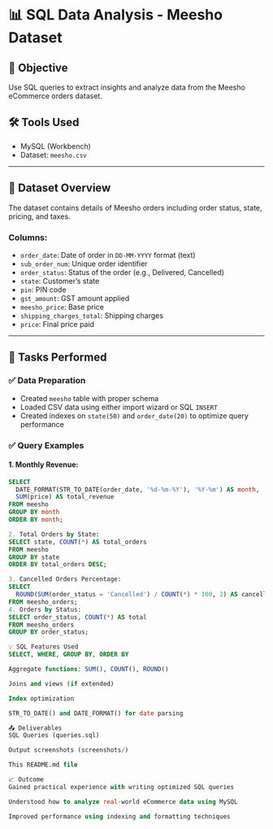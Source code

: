# 📊 SQL Data Analysis - Meesho  Dataset

## 🧠 Objective
Use SQL queries to extract insights and analyze data from the Meesho eCommerce orders dataset.

## 🛠 Tools Used
- MySQL (Workbench)
- Dataset: `meesho.csv`
  

---

## 📁 Dataset Overview
The dataset contains details of Meesho orders including order status, state, pricing, and taxes.

### Columns:
- `order_date`: Date of order in `DD-MM-YYYY` format (text)
- `sub_order_num`: Unique order identifier
- `order_status`: Status of the order (e.g., Delivered, Cancelled)
- `state`: Customer’s state
- `pin`: PIN code
- `gst_amount`: GST amount applied
- `meesho_price`: Base price
- `shipping_charges_total`: Shipping charges
- `price`: Final price paid

---

## 📌 Tasks Performed

### ✅ Data Preparation
- Created `meesho` table with proper schema
- Loaded CSV data using either import wizard or SQL `INSERT`
- Created indexes on `state(50)` and `order_date(20)` to optimize query performance

### ✅ Query Examples

#### 1. Monthly Revenue:
```sql
SELECT 
  DATE_FORMAT(STR_TO_DATE(order_date, '%d-%m-%Y'), '%Y-%m') AS month,
  SUM(price) AS total_revenue
FROM meesho
GROUP BY month
ORDER BY month;

2. Total Orders by State:
SELECT state, COUNT(*) AS total_orders
FROM meesho
GROUP BY state
ORDER BY total_orders DESC;

3. Cancelled Orders Percentage:
SELECT 
  ROUND(SUM(order_status = 'Cancelled') / COUNT(*) * 100, 2) AS cancelled_percent
FROM meesho_orders;
4. Orders by Status:
SELECT order_status, COUNT(*) AS total
FROM meesho_orders
GROUP BY order_status;

💡 SQL Features Used
SELECT, WHERE, GROUP BY, ORDER BY

Aggregate functions: SUM(), COUNT(), ROUND()

Joins and views (if extended)

Index optimization

STR_TO_DATE() and DATE_FORMAT() for date parsing

📤 Deliverables
SQL Queries (queries.sql)

Output screenshots (screenshots/)

This README.md file

📈 Outcome
Gained practical experience with writing optimized SQL queries

Understood how to analyze real-world eCommerce data using MySQL

Improved performance using indexing and formatting techniques


